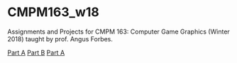 # CMPM163_w18
Assignments and Projects for CMPM 163: Computer Game Graphics (Winter 2018) taught by prof. Angus Forbes.

[Part A](homework1/Homework1A/drive_hw1A.html)
[Part B](homework1/Homework1B/hw1B.html)
[Part A](homework1/Homework1C/hw1C.html)
